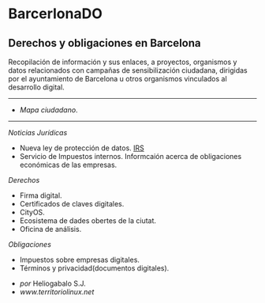 # BarcerlonaDO #

## Derechos y obligaciones en Barcelona ##

Recopilación de información y sus enlaces, a proyectos, organismos y datos relacionados con campañas de sensibilización ciudadana, dirigidas por el ayuntamiento de Barcelona u otros organismos vinculados al desarrollo digital.

***************
- _Mapa ciudadano_.
***************

_Noticias Jurídicas_
- Nueva ley de protección de datos.
[IRS](https://www.irs.gov)
- Servicio de Impuestos internos. Informcaión acerca de obligaciones económicas de las empresas.

_Derechos_
- Firma digital.
- Certificados de claves digitales.
- CityOS.
- Ecosistema de dades obertes de la ciutat.
- Oficina de análisis.


_Obligaciones_
- Impuestos sobre empresas digitales.
- Términos y privacidad(documentos digitales).



<ul id="firma">
	<li><i>por</i> Heliogabalo S.J.</li>
	<li><em>www.territoriolinux.net</em></li>
</ul>
